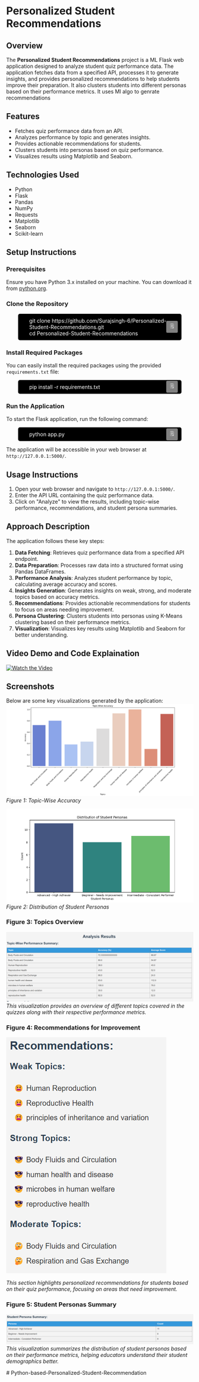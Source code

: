 # Personalized Student Recommendations

## Overview
The **Personalized Student Recommendations** project is a ML Flask web application designed to analyze student quiz performance data. The application fetches data from a specified API, processes it to generate insights, and provides personalized recommendations to help students improve their preparation. It also clusters students into different personas based on their performance metrics. It uses Ml algo to genrate recommendations

## Features
- Fetches quiz performance data from an API.
- Analyzes performance by topic and generates insights.
- Provides actionable recommendations for students.
- Clusters students into personas based on quiz performance.
- Visualizes results using Matplotlib and Seaborn.

## Technologies Used
- Python
- Flask
- Pandas
- NumPy
- Requests
- Matplotlib
- Seaborn
- Scikit-learn

## Setup Instructions

### Prerequisites
Ensure you have Python 3.x installed on your machine. You can download it from [python.org](https://www.python.org/downloads/).

### Clone the Repository

<div style='background-color:black; color:white; padding:10px; border-radius:5px; width:400px; padding-left:30px; margin:auto; position:relative'>
<button onclick="navigator.clipboard.writeText('git clone https://github.com/Surajsingh-6/Personalized-Student-Recommendations.git cd Personalized-Student-Recommendations')
" style="position:absolute; right:10px; top:50%; transform:translateY(-50%); background:gray; border:none; color:white; padding:5px 10px; border-radius:3px; cursor:pointer">🗒️</button>
git clone https://github.com/Surajsingh-6/Personalized-Student-Recommendations.git
<br>
cd Personalized-Student-Recommendations
</div>

### Install Required Packages
You can easily install the required packages using the provided `requirements.txt` file:
<div style='background-color:black; color:white; padding:10px; border-radius:5px; width:400px; padding-left:30px; margin:auto; position:relative'>
<button onclick="navigator.clipboard.writeText('pip install -r requirements.txt')" style="position:absolute; right:10px; top:50%; transform:translateY(-50%); background:gray; border:none; color:white; padding:5px 10px; border-radius:3px; cursor:pointer">🗒️</button>
pip install -r requirements.txt
</div>

### Run the Application
To start the Flask application, run the following command:

<div style='background-color:black; color:white; padding:10px; border-radius:5px; width:400px; padding-left:30px; margin:auto; position:relative'>
<button onclick="navigator.clipboard.writeText('python app.py')" style="position:absolute; right:10px; top:50%; transform:translateY(-50%); background:gray; border:none; color:white; padding:5px 10px; border-radius:3px; cursor:pointer">🗒️</button>
python app.py
</div>



The application will be accessible in your web browser at `http://127.0.0.1:5000/`.

## Usage Instructions

1. Open your web browser and navigate to `http://127.0.0.1:5000/`.
2. Enter the API URL containing the quiz performance data.
3. Click on "Analyze" to view the results, including topic-wise performance, recommendations, and student persona summaries.

## Approach Description

The application follows these key steps:

1. **Data Fetching**: Retrieves quiz performance data from a specified API endpoint.
2. **Data Preparation**: Processes raw data into a structured format using Pandas DataFrames.
3. **Performance Analysis**: Analyzes student performance by topic, calculating average accuracy and scores.
4. **Insights Generation**: Generates insights on weak, strong, and moderate topics based on accuracy metrics.
5. **Recommendations**: Provides actionable recommendations for students to focus on areas needing improvement.
6. **Persona Clustering**: Clusters students into personas using K-Means clustering based on their performance metrics.
7. **Visualization**: Visualizes key results using Matplotlib and Seaborn for better understanding.


## Video Demo and Code Explaination
[![Watch the Video](https://img.youtube.com/vi/2yGAgG8E7fQ/0.jpg)
](https://www.youtube.com/watch?v=2yGAgG8E7fQ)


## Screenshots

Below are some key visualizations generated by the application:
![Topic-Wise Accuracy](screenshots/Figure_1.png)
*Figure 1: Topic-Wise Accuracy*

![Distribution of Student Personas](screenshots/Figure_2.png)
*Figure 2: Distribution of Student Personas*

### Figure 3: Topics Overview
![Topics Overview](screenshots/topic.png)
*This visualization provides an overview of different topics covered in the quizzes along with their respective performance metrics.*

### Figure 4: Recommendations for Improvement
![Recommendations](screenshots/recommendations.png)

*This section highlights personalized recommendations for students based on their quiz performance, focusing on areas that need improvement.*

### Figure 5: Student Personas Summary
![Student Personas](screenshots/persona.png)
*This visualization summarizes the distribution of student personas based on their performance metrics, helping educators understand their student demographics better.*

#   P y t h o n - b a s e d - P e r s o n a l i z e d - S t u d e n t - R e c o m m e n d a t i o n 
 
 
